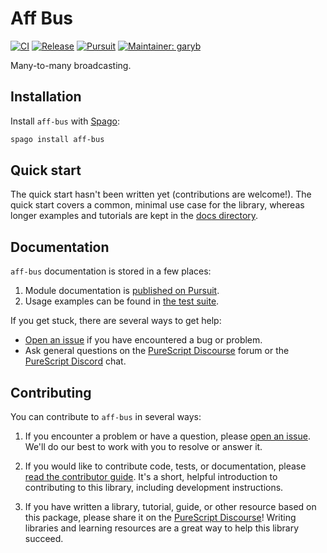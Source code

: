 # Aff Bus

[![CI](https://github.com/purescript-contrib/purescript-aff-bus/workflows/CI/badge.svg?branch=main)](https://github.com/purescript-contrib/purescript-aff-bus/actions?query=workflow%3ACI+branch%3Amain)
[![Release](https://img.shields.io/github/release/purescript-contrib/purescript-aff-bus.svg)](https://github.com/purescript-contrib/purescript-aff-bus/releases)
[![Pursuit](https://pursuit.purescript.org/packages/purescript-aff-bus/badge)](https://pursuit.purescript.org/packages/purescript-aff-bus)
[![Maintainer: garyb](https://img.shields.io/badge/maintainer-garyb-teal.svg)](https://github.com/garyb)

Many-to-many broadcasting.

## Installation

Install `aff-bus` with [Spago](https://github.com/purescript/spago):

```sh
spago install aff-bus
```

## Quick start

The quick start hasn't been written yet (contributions are welcome!). The quick start covers a common, minimal use case for the library, whereas longer examples and tutorials are kept in the [docs directory](./docs).

## Documentation

`aff-bus` documentation is stored in a few places:

1. Module documentation is [published on Pursuit](https://pursuit.purescript.org/packages/purescript-aff-bus).
2. Usage examples can be found in [the test suite](./test).

If you get stuck, there are several ways to get help:

- [Open an issue](https://github.com/purescript-contrib/purescript-aff-bus/issues) if you have encountered a bug or problem.
- Ask general questions on the [PureScript Discourse](https://discourse.purescript.org) forum or the [PureScript Discord](https://purescript.org/chat) chat.

## Contributing

You can contribute to `aff-bus` in several ways:

1. If you encounter a problem or have a question, please [open an issue](https://github.com/purescript-contrib/purescript-aff-bus/issues). We'll do our best to work with you to resolve or answer it.

2. If you would like to contribute code, tests, or documentation, please [read the contributor guide](./CONTRIBUTING.md). It's a short, helpful introduction to contributing to this library, including development instructions.

3. If you have written a library, tutorial, guide, or other resource based on this package, please share it on the [PureScript Discourse](https://discourse.purescript.org)! Writing libraries and learning resources are a great way to help this library succeed.
